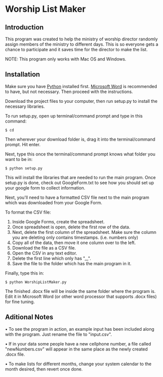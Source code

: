 # Worship List Maker

## Introduction

This program was created to help the ministry of worship director randomly assign members of the ministry to different days. This is so everyone gets a chance to participate and it saves time for the director to make the list.

NOTE: This program only works with Mac OS and Windows.

## Installation

Make sure you have [Python](https://www.python.org/) installed first. [Microsoft Word](https://products.office.com/en-us/home) is recommended to have, but not necessary. Then proceed with the instructions.

Download the project files to your computer, then run setup.py to install the necessary libraries.

To run setup.py, open up terminal/command prompt and type in this command:

    $ cd
Then wherever your download folder is, drag it into the terminal/command prompt. Hit enter.

Next, type this once the terminal/command prompt knows what folder you want to be in:

    $ python setup.py
This will install the libraries that are needed to run the main program. Once setup.py is done, check out GoogleForm.txt to see how you should set up your google form to collect information.

Next, you'll need to have a formatted CSV file next to the main program which was downloaded from your Google Form.

To format the CSV file:

1. Inside Google Forms, create the spreadsheet.
2. Once spreadsheet is open, delete the first row of the data.
3. Next, delete the first column of the spreadsheet. Make sure the column you are deleting only contains timestamps. (i.e. numbers only)
4. Copy all of the data, then move it one column over to the left.
5. Download the file as a CSV file.
6. Open the CSV in any text editor.
7. Delete the first line which only has ",,,".
8. Save the file to the folder which has the main program in it.

Finally, type this in:

    $ python WorshipListMaker.py
The finished .docx file will be inside the same folder where the program is. Edit it in Microsoft Word (or other word processor that supports .docx files) for fine tuning.
## Aditional Notes

• To see the program in action, an example input has been included along with the program. Just rename the file to "input.csv".

• If in your data some people have a new cellphone number, a file called "newNumbers.csv" will appear in the same place as the newly created .docx file.

• To make lists for different months, change your system calendar to the month desired, then revert once done.
